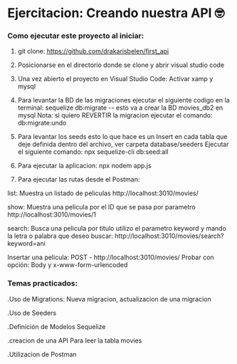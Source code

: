 # Ejercitacion: Creando nuestra API 🤓

### Como ejecutar este proyecto al iniciar:

1. git clone: https://github.com/drakarisbelen/first_api

2. Posicionarse en el directorio donde se clone y abrir visual studio code

3. Una vez abierto el proyecto en Visual Studio Code: Activar xamp y mysql

4. Para levantar la BD de las migraciones ejecutar el siguiente codigo en la terminal:
   sequelize db:migrate -- esto va a crear la BD movies_db2 en mysql
   Nota: si quiero REVERTIR la migracion ejecutar el comando: db:migrate:undo

5. Para levantar los seeds esto lo que hace es un Insert en cada tabla que deje definida dentro del archivo,
   ver carpeta database/seeders
   Ejecutar el siguiente comando:
   npx sequelize-cli db:seed:all

6. Para ejecutar la aplicacion:
   npx nodem app.js

7. Para ejecutar las rutas desde el Postman:

list: Muestra un listado de peliculas
http://localhost:3010/movies/

show: Muestra una pelicula por el ID que se pasa por parametro
http://localhost:3010/movies/1

search: Busca una pelicula por titulo utilizo el parametro keyword y mando la letra o palabra que deseo buscar:
http://localhost:3010/movies/search?keyword=ani

Insertar una pelicula:
POST - http://localhost:3010/movies/
Probar con opción:
Body y x-www-form-urlencoded


### Temas practicados:

.Uso de Migrations: Nueva migracion, actualizacion de una migracion

.Uso de Seeders

.Definición de Modelos Sequelize

.creacion de una API Para leer la tabla movies

.Utilizacion de Postman
